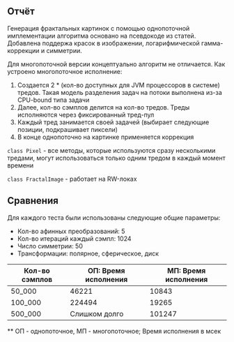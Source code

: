 ## Отчёт

Генерация фрактальных картинок с помощью однопоточной имплементации алгоритма основано на
псевдокоде из статей. Добавлена поддержа красок в изображении,
логарифмической гамма-коррекции и симметрии.

Для многопоточной версии концептуально алгоритм не отличается. Как устроено многопоточное
исполнение:

1) Создается 2 * (кол-во доступных для JVM процессоров в системе) тредов. Такая модель
   разделения задач на потоки выполнена из-за CPU-bound типа задачи
2) Далее, кол-во сэмплов делится на кол-во тредов. Треды исполняются через фиксированный
   тред-пул
3) Каждый тред занимается своей задачей (выбирает следующие позиции, подкрашивает пиксели)
4) В конце однопоточно на картинке применяется коррекция

`class Pixel` - все методы, которые используются сразу несколькими тредами, могут использоваться
только одним тредом в каждый момент времени

`class FractalImage` - работает на RW-локах

## Сравнения

Для каждого теста были использованы следующие общие параметры:

- Кол-во афинных преобразований: 5
- Кол-во итераций каждый сэмпл: 1024
- Число симметрии: 50
- Трансформации: полярное, сферическое, диск

| Кол-во сэмплов | ОП: Время исполнения | МП: Время исполнения |
|----------------|----------------------|----------------------|
| 50_000         | 46221                | 10843                |
| 100_000        | 224494               | 19265                |
| 500_000        | Слишком долго        | 101247               |

** ОП - однопоточное, МП - многопоточное; Время исполнения в мсек
